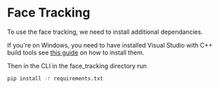 # Face Tracking

To use the face tracking, we need to install additional dependancies.

If you're on Windows, you need to have installed Visual Studio with C++ build tools
see [this guide](./installing_vs_build_tools.md) on how to install them.

Then in the CLI in the face_tracking directory run
```bash
pip install -r requirements.txt
```
